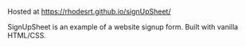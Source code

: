 Hosted at https://rhodesrt.github.io/signUpSheet/

SignUpSheet is an example of a website signup form. Built with vanilla HTML/CSS.
